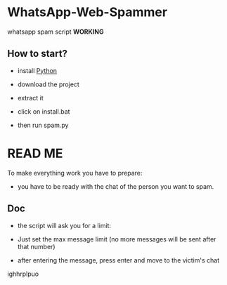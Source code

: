 # WhatsApp-Web-Spammer
whatsapp spam script **WORKING**

## How to start?

- install [Python](https://python.org/download/)

- download the project

- extract it

- click on install.bat

- then run spam.py

# READ ME

To make everything work you have to prepare:

- you have to be ready with the chat of the person you want to spam.

## Doc

- the script will ask you for a limit:

* Just set the max message limit (no more messages will be sent after that number)

- after entering the message, press enter and move to the victim's chat

ighhrplpuo